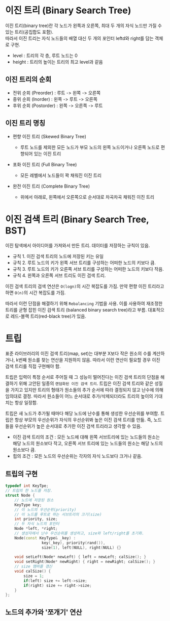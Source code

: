 # 이진 트리 (Binary Search Tree)

이진 트리(binary tree)란 각 노드가 왼쪽과 오른쪽, 최대 두 개의 자식 노드만 가질 수 있는 트리(공집합도 포함).  
따라서 이진 트리는 자식 노드들의 배열 대신 두 개의 포인터 leftd와 right를 담는 객체로 구현.

- level : 트리의 각 층, 루트 노드는 0
- height : 트리의 높이는 트리의 최고 level과 같음

## 이진 트리의 순회

- 전위 순회 (Preorder) : 루트 -> 왼쪽 -> 오른쪽
- 중위 순회 (Inorder) : 왼쪽 -> 루트 -> 오른쪽
- 후위 순회 (Postorder) : 왼쪽 -> 오른쪽 -> 루트

## 이진 트리 명칭

- 편향 이진 트리 (Skewed Binary Tree)
	- 루트 노드를 제외한 모든 노드가 부모 노드의 왼쪽 노드이거나 오른쪽 노드로 편향되어 있는 이진 트리

- 포화 이진 트리 (Full Binary Tree)
	- 모든 레벨에서 노드들이 꽉 채워진 이진 트리

- 완전 이진 트리 (Complete Binary Tree)
	- 위에서 아래로, 왼쪽에서 오른쪽으로 순서대로 차곡차곡 채워진 이진 트리



# 이진 검색 트리 (Binary Search Tree, BST)

이진 탐색에서 아이디어를 가져와서 만든 트리. 데이터를 저장하는 규칙이 있음.

- 규칙 1. 이진 검색 트리의 노드에 저장된 키는 유일
- 규칙 2. 루트 노드의 키가 왼쪽 서브 트리를 구성하는 어떠한 노드의 키보다 큼.
- 규칙 3. 루트 노드의 키가 오른쪽 서브 트리를 구성하는 어떠한 노드의 키보다 작음.
- 규칙 4. 왼쪽과 오른쪽 서브 트리도 이진 검색 트리.

이진 검색 트리의 검색 연산은 `O(logn)`의 시간 복잡도를 가짐. 만약 편향 이진 트리라고 하면 `O(n)`의 시간 복잡도를 가짐.

따라서 이런 단점을 해결하기 위해 `Rebalancing` 기법을 사용. 이를 사용하여 재조정한 트리를 균형 잡힌 이진 검색 트리 (balanced binary search tree)라고 부름. 대표적으로 레드-블랙 트리(red-black tree)가 있음.


# 트립

표준 라이브러리의 이진 검색 트리(map, set)는 대부분 X보다 작은 원소의 수를 계산하거나, k번째 원소를 찾는 연산을 지원하지 않음. 따라서 이런 연산이 필요할 경우 이진 검색 트리를 직접 구현해야 함.

트립은 입력이 특정 순서로 주어질 때 그 성능이 떨어진다는 이진 검색 트리의 단점을 해결하기 위해 고안된 일종의 `랜덤화된 이진 검색 트리`. 트립은 이진 검색 트리와 같은 성질을 가지고 있지만 트리의 형태가 원소들의 추가 순서에 따라 결정되지 않고 난수에 의해 임의대로 결정. 따라서 원소들이 어느 순서대로 추가/삭제되더라도 트리의 높이의 기대치는 항상 일정함.

트립은 새 노드가 추가될 때마다 해당 노드에 난수를 통해 생성한 우선순위를 부여함. 트립은 항상 부모의 우선순위가 자식의 우선순위봐 높은 이진 검색 트리를 만듦. 즉, 노드들을 우선순위가 높은 순서대로 추가한 이진 검색 트리라고 생각할 수 있음.

- 이진 검색 트리의 조건 : 모든 노드에 대해 왼쪽 서브트리에 있는 노드들의 원소는 해당 노드의 원소보다 작고, 오른쪽 서브 트리에 있는 노드들의 원소는 해당 노드의 원소보다 큼.
- 힙의 조건 : 모든 노드의 우선순위는 각자의 자식 노드보다 크거나 같음.


## 트립의 구현

```cpp
typedef int KeyTpe;
// 트립의 한 노드를 저장.
struct Node {
	// 노드에 저장된 원소
	KeyType key;
	// 이 노드의 우선순위(priority)
	// 이 노드를 루트로 하는 서브트리의 크기(size)
	int priority, size;
	// 두 자식 노드의 포인터
	Node *left, *right;	
	// 생성자에서 난수 우선순위를 생성하고, size와 left/right를 초기화.
	Node(const KeyType& _key) : 
				key(_key), priority(rand()),
				size(1), left(NULL), right(NULL) {}
	
	void setLeft(Node* newLeft) { left = newLeft; calSize(); }
	void setRight(Node* newRight) { right = newRight; calSize(); }
	// size 멤버를 갱신
	void calSize() {
		size = 1;
		if(left) size += left->size;
		if(right) size += right->size;
	}
};
```


## 노드의 추가와 '쪼개기' 연산

























